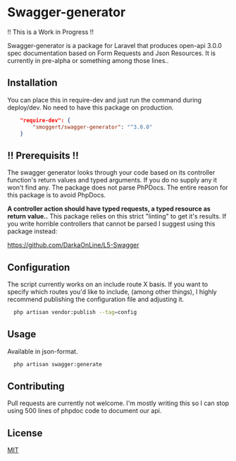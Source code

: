 # Swagger-generator

!! This is a Work in Progress !!

Swagger-generator is a package for Laravel that produces open-api 3.0.0 spec documentation based on Form Requests and Json Resources.
It is currently in pre-alpha or something among those lines..

## Installation

You can place this in require-dev and just run the command during deploy/dev. No need to have this package on production.
```json
    "require-dev": {
        "smoggert/swagger-generator": "^3.0.0"
    }
```
## !! Prerequisits !!
The swagger generator looks through your code based on its controller function's return values and typed arguments. If you do no supply any it won't find any.
The package does not parse PhPDocs. The entire reason for this package is to avoid PhpDocs.

**A controller action should have typed requests, a typed resource as return value..**
This package relies on this strict "linting" to get it's results. If you write horrible controllers that cannot be parsed I suggest using this package instead:

https://github.com/DarkaOnLine/L5-Swagger


## Configuration
The script currently works on an include route X basis.
If you want to specify which routes you'd like to include, (among other things), I highly recommend publishing the configuration file and adjusting it.

```bash
  php artisan vendor:publish --tag=config
```

## Usage
Available in json-format.

```bash
  php artisan swagger:generate
```

## Contributing
Pull requests are currently not welcome. 
I'm mostly writing this so I can stop using 500 lines of phpdoc code to document our api.

## License
[MIT](https://choosealicense.com/licenses/mit/)
